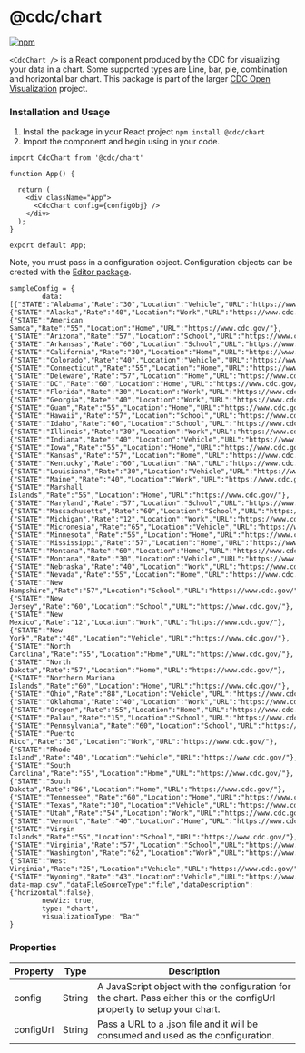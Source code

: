 # @cdc/chart

[![npm](https://img.shields.io/npm/v/@cdc/chart)](https://www.npmjs.com/package/@cdc/chart)


`<CdcChart />` is a React component produced by the CDC for visualizing your data in a chart. Some supported types are Line, bar, pie, combination and horizontal bar chart. This package is part of the larger [CDC Open Visualization](https://github.com/CDCgov/cdc-open-viz) project.

### Installation and Usage

1. Install the package in your React project `npm install @cdc/chart`
2. Import the component and begin using in your code.
```JSX
import CdcChart from '@cdc/chart'

function App() {

  return (
    <div className="App">
      <CdcChart config={configObj} />
    </div>
  );
}

export default App;
```

Note, you must pass in a configuration object. Configuration objects can be created with the [Editor package](https://github.com/CDCgov/cdc-open-viz/tree/main/packages/editor).

```
sampleConfig = {
        data: [{"STATE":"Alabama","Rate":"30","Location":"Vehicle","URL":"https://www.cdc.gov/"},{"STATE":"Alaska","Rate":"40","Location":"Work","URL":"https://www.cdc.gov/"},{"STATE":"American Samoa","Rate":"55","Location":"Home","URL":"https://www.cdc.gov/"},{"STATE":"Arizona","Rate":"57","Location":"School","URL":"https://www.cdc.gov/"},{"STATE":"Arkansas","Rate":"60","Location":"School","URL":"https://www.cdc.gov/"},{"STATE":"California","Rate":"30","Location":"Home","URL":"https://www.cdc.gov/"},{"STATE":"Colorado","Rate":"40","Location":"Vehicle","URL":"https://www.cdc.gov/"},{"STATE":"Connecticut","Rate":"55","Location":"Home","URL":"https://www.cdc.gov/"},{"STATE":"Deleware","Rate":"57","Location":"Home","URL":"https://www.cdc.gov/"},{"STATE":"DC","Rate":"60","Location":"Home","URL":"https://www.cdc.gov/"},{"STATE":"Florida","Rate":"30","Location":"Work","URL":"https://www.cdc.gov/"},{"STATE":"Georgia","Rate":"40","Location":"Work","URL":"https://www.cdc.gov/"},{"STATE":"Guam","Rate":"55","Location":"Home","URL":"https://www.cdc.gov/"},{"STATE":"Hawaii","Rate":"57","Location":"School","URL":"https://www.cdc.gov/"},{"STATE":"Idaho","Rate":"60","Location":"School","URL":"https://www.cdc.gov/"},{"STATE":"Illinois","Rate":"30","Location":"Work","URL":"https://www.cdc.gov/"},{"STATE":"Indiana","Rate":"40","Location":"Vehicle","URL":"https://www.cdc.gov/"},{"STATE":"Iowa","Rate":"55","Location":"Home","URL":"https://www.cdc.gov/"},{"STATE":"Kansas","Rate":"57","Location":"Home","URL":"https://www.cdc.gov/"},{"STATE":"Kentucky","Rate":"60","Location":"NA","URL":"https://www.cdc.gov/"},{"STATE":"Louisiana","Rate":"30","Location":"Vehicle","URL":"https://www.cdc.gov/"},{"STATE":"Maine","Rate":"40","Location":"Work","URL":"https://www.cdc.gov/"},{"STATE":"Marshall Islands","Rate":"55","Location":"Home","URL":"https://www.cdc.gov/"},{"STATE":"Maryland","Rate":"57","Location":"School","URL":"https://www.cdc.gov/"},{"STATE":"Massachusetts","Rate":"60","Location":"School","URL":"https://www.cdc.gov/"},{"STATE":"Michigan","Rate":"12","Location":"Work","URL":"https://www.cdc.gov/"},{"STATE":"Micronesia","Rate":"65","Location":"Vehicle","URL":"https://www.cdc.gov/"},{"STATE":"Minnesota","Rate":"55","Location":"Home","URL":"https://www.cdc.gov/"},{"STATE":"Mississippi","Rate":"57","Location":"Home","URL":"https://www.cdc.gov/"},{"STATE":"Montana","Rate":"60","Location":"Home","URL":"https://www.cdc.gov/"},{"STATE":"Montana","Rate":"30","Location":"Vehicle","URL":"https://www.cdc.gov/"},{"STATE":"Nebraska","Rate":"40","Location":"Work","URL":"https://www.cdc.gov/"},{"STATE":"Nevada","Rate":"55","Location":"Home","URL":"https://www.cdc.gov/"},{"STATE":"New Hampshire","Rate":"57","Location":"School","URL":"https://www.cdc.gov/"},{"STATE":"New Jersey","Rate":"60","Location":"School","URL":"https://www.cdc.gov/"},{"STATE":"New Mexico","Rate":"12","Location":"Work","URL":"https://www.cdc.gov/"},{"STATE":"New York","Rate":"40","Location":"Vehicle","URL":"https://www.cdc.gov/"},{"STATE":"North Carolina","Rate":"55","Location":"Home","URL":"https://www.cdc.gov/"},{"STATE":"North Dakota","Rate":"57","Location":"Home","URL":"https://www.cdc.gov/"},{"STATE":"Northern Mariana Islands","Rate":"60","Location":"Home","URL":"https://www.cdc.gov/"},{"STATE":"Ohio","Rate":"88","Location":"Vehicle","URL":"https://www.cdc.gov/"},{"STATE":"Oklahoma","Rate":"40","Location":"Work","URL":"https://www.cdc.gov/"},{"STATE":"Oregon","Rate":"55","Location":"Home","URL":"https://www.cdc.gov/"},{"STATE":"Palau","Rate":"15","Location":"School","URL":"https://www.cdc.gov/"},{"STATE":"Pennsylvania","Rate":"60","Location":"School","URL":"https://www.cdc.gov/"},{"STATE":"Puerto Rico","Rate":"30","Location":"Work","URL":"https://www.cdc.gov/"},{"STATE":"Rhode Island","Rate":"40","Location":"Vehicle","URL":"https://www.cdc.gov/"},{"STATE":"South Carolina","Rate":"55","Location":"Home","URL":"https://www.cdc.gov/"},{"STATE":"South Dakota","Rate":"86","Location":"Home","URL":"https://www.cdc.gov/"},{"STATE":"Tennessee","Rate":"60","Location":"Home","URL":"https://www.cdc.gov/"},{"STATE":"Texas","Rate":"30","Location":"Vehicle","URL":"https://www.cdc.gov/"},{"STATE":"Utah","Rate":"54","Location":"Work","URL":"https://www.cdc.gov/"},{"STATE":"Vermont","Rate":"40","Location":"Home","URL":"https://www.cdc.gov/"},{"STATE":"Virgin Islands","Rate":"55","Location":"School","URL":"https://www.cdc.gov/"},{"STATE":"Virginia","Rate":"57","Location":"School","URL":"https://www.cdc.gov/"},{"STATE":"Washington","Rate":"62","Location":"Work","URL":"https://www.cdc.gov/"},{"STATE":"West Virginia","Rate":"25","Location":"Vehicle","URL":"https://www.cdc.gov/"},{"STATE":"Wyoming","Rate":"43","Location":"Vehicle","URL":"https://www.cdc.gov/"}],"dataFileName":"valid-data-map.csv","dataFileSourceType":"file","dataDescription":{"horizontal":false},
        newViz: true,
        type: "chart",
        visualizationType: "Bar"
}
```

### Properties

| Property          | Type     | Description                                                                                                                                                                                                                                                                             |
|-------------------|----------|-----------------------------------------------------------------------------------------------------------------------------------------------------------------------------------------------------------------------------------------------------------------------------------------|
| config        | String   | A JavaScript object with the configuration for the chart. Pass either this or the configUrl property to setup your chart.                                                                                                                                                                                         |
| configUrl         | String   | Pass a URL to a .json file and it will be consumed and used as the configuration.                                                                                                                                                                                                       |